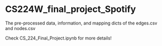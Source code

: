 # CS224W_final_project_Spotify
The pre-processed data, information, and mapping dicts of the edges.csv and nodes.csv

Check CS_224_Final_Project.ipynb for more details!
